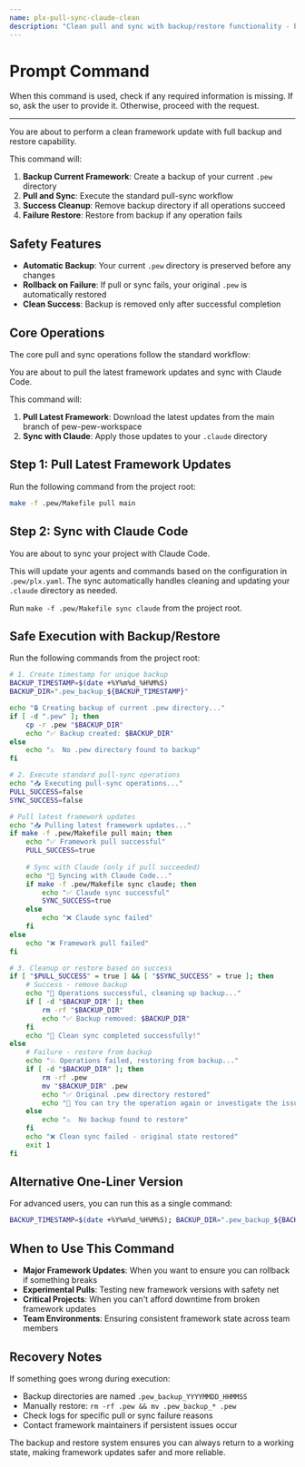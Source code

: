 ```yaml
---
name: plx-pull-sync-claude-clean
description: "Clean pull and sync with backup/restore functionality - backs up current .pew, pulls latest framework, syncs, and cleans up or restores on failure."
---
```

# Prompt Command

When this command is used, check if any required information is missing. If so, ask the user to provide it. Otherwise, proceed with the request.

---


You are about to perform a clean framework update with full backup and restore capability.

This command will:
1. **Backup Current Framework**: Create a backup of your current `.pew` directory
2. **Pull and Sync**: Execute the standard pull-sync workflow
3. **Success Cleanup**: Remove backup directory if all operations succeed
4. **Failure Restore**: Restore from backup if any operation fails

## Safety Features
- **Automatic Backup**: Your current `.pew` directory is preserved before any changes
- **Rollback on Failure**: If pull or sync fails, your original `.pew` is automatically restored
- **Clean Success**: Backup is removed only after successful completion

## Core Operations

The core pull and sync operations follow the standard workflow:

You are about to pull the latest framework updates and sync with Claude Code.

This command will:
1. **Pull Latest Framework**: Download the latest updates from the main branch of pew-pew-workspace
2. **Sync with Claude**: Apply those updates to your `.claude` directory

## Step 1: Pull Latest Framework Updates

Run the following command from the project root:
```bash
make -f .pew/Makefile pull main
```

## Step 2: Sync with Claude Code

You are about to sync your project with Claude Code.

This will update your agents and commands based on the configuration in `.pew/plx.yaml`. The sync automatically handles cleaning and updating your `.claude` directory as needed.

Run `make -f .pew/Makefile sync claude` from the project root.

## Safe Execution with Backup/Restore

Run the following commands from the project root:

```bash
# 1. Create timestamp for unique backup
BACKUP_TIMESTAMP=$(date +%Y%m%d_%H%M%S)
BACKUP_DIR=".pew_backup_${BACKUP_TIMESTAMP}"

echo "🔒 Creating backup of current .pew directory..."
if [ -d ".pew" ]; then
    cp -r .pew "$BACKUP_DIR"
    echo "✅ Backup created: $BACKUP_DIR"
else
    echo "⚠️  No .pew directory found to backup"
fi

# 2. Execute standard pull-sync operations
echo "📥 Executing pull-sync operations..."
PULL_SUCCESS=false
SYNC_SUCCESS=false

# Pull latest framework updates
echo "📥 Pulling latest framework updates..."
if make -f .pew/Makefile pull main; then
    echo "✅ Framework pull successful"
    PULL_SUCCESS=true
    
    # Sync with Claude (only if pull succeeded)
    echo "🔄 Syncing with Claude Code..."
    if make -f .pew/Makefile sync claude; then
        echo "✅ Claude sync successful"
        SYNC_SUCCESS=true
    else
        echo "❌ Claude sync failed"
    fi
else
    echo "❌ Framework pull failed"
fi

# 3. Cleanup or restore based on success
if [ "$PULL_SUCCESS" = true ] && [ "$SYNC_SUCCESS" = true ]; then
    # Success - remove backup
    echo "🧹 Operations successful, cleaning up backup..."
    if [ -d "$BACKUP_DIR" ]; then
        rm -rf "$BACKUP_DIR"
        echo "✅ Backup removed: $BACKUP_DIR"
    fi
    echo "🎉 Clean sync completed successfully!"
else
    # Failure - restore from backup
    echo "💥 Operations failed, restoring from backup..."
    if [ -d "$BACKUP_DIR" ]; then
        rm -rf .pew
        mv "$BACKUP_DIR" .pew
        echo "✅ Original .pew directory restored"
        echo "🔄 You can try the operation again or investigate the issue"
    else
        echo "⚠️  No backup found to restore"
    fi
    echo "❌ Clean sync failed - original state restored"
    exit 1
fi
```

## Alternative One-Liner Version

For advanced users, you can run this as a single command:

```bash
BACKUP_TIMESTAMP=$(date +%Y%m%d_%H%M%S); BACKUP_DIR=".pew_backup_${BACKUP_TIMESTAMP}"; echo "🔒 Creating backup..."; [ -d ".pew" ] && cp -r .pew "$BACKUP_DIR" && echo "✅ Backup: $BACKUP_DIR" || echo "⚠️ No .pew to backup"; echo "📥 Pulling updates..."; if make -f .pew/Makefile pull main && echo "✅ Pull OK" && echo "🔄 Syncing..." && make -f .pew/Makefile sync claude && echo "✅ Sync OK"; then echo "🧹 Cleaning backup..."; [ -d "$BACKUP_DIR" ] && rm -rf "$BACKUP_DIR" && echo "✅ Backup removed"; echo "🎉 Clean sync success!"; else echo "💥 Failed, restoring..."; [ -d "$BACKUP_DIR" ] && rm -rf .pew && mv "$BACKUP_DIR" .pew && echo "✅ Restored from backup" || echo "⚠️ No backup to restore"; echo "❌ Clean sync failed"; exit 1; fi
```

## When to Use This Command

- **Major Framework Updates**: When you want to ensure you can rollback if something breaks
- **Experimental Pulls**: Testing new framework versions with safety net  
- **Critical Projects**: When you can't afford downtime from broken framework updates
- **Team Environments**: Ensuring consistent framework state across team members

## Recovery Notes

If something goes wrong during execution:
- Backup directories are named `.pew_backup_YYYYMMDD_HHMMSS`
- Manually restore: `rm -rf .pew && mv .pew_backup_* .pew`  
- Check logs for specific pull or sync failure reasons
- Contact framework maintainers if persistent issues occur

The backup and restore system ensures you can always return to a working state, making framework updates safer and more reliable.

